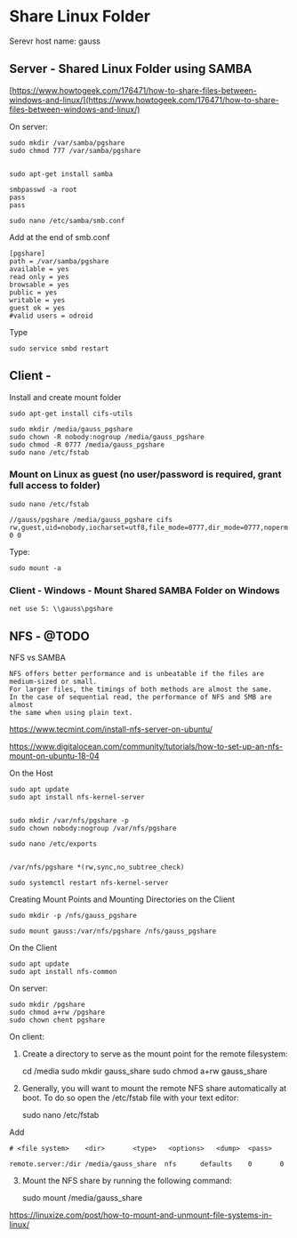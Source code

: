 # Share Linux Folder

Serevr host name: gauss


## Server - Shared Linux Folder using SAMBA

[https://www.howtogeek.com/176471/how-to-share-files-between-windows-and-linux/](https://www.howtogeek.com/176471/how-to-share-files-between-windows-and-linux/)


On server:

	sudo mkdir /var/samba/pgshare
    sudo chmod 777 /var/samba/pgshare


	sudo apt-get install samba

	smbpasswd -a root
	pass
	pass

	sudo nano /etc/samba/smb.conf

	
Add at the end of smb.conf

	[pgshare] 
	path = /var/samba/pgshare
	available = yes 
	read only = yes
	browsable = yes 
	public = yes 
	writable = yes
	guest ok = yes
	#valid users = odroid


Type

	sudo service smbd restart


## Client - 

Install and create mount folder

	sudo apt-get install cifs-utils

	sudo mkdir /media/gauss_pgshare
	sudo chown -R nobody:nogroup /media/gauss_pgshare
	sudo chmod -R 0777 /media/gauss_pgshare
	sudo nano /etc/fstab


### Mount on Linux as guest (no user/password is required, grant full access to folder)

	sudo nano /etc/fstab
	
	//gauss/pgshare /media/gauss_pgshare cifs rw,guest,uid=nobody,iocharset=utf8,file_mode=0777,dir_mode=0777,noperm 0 0

	
Type:	

	sudo mount -a



### Client - Windows - Mount Shared SAMBA Folder on Windows

	net use S: \\gauss\pgshare 





## NFS - @TODO


NFS vs SAMBA

	NFS offers better performance and is unbeatable if the files are medium-sized or small. 
	For larger files, the timings of both methods are almost the same. 
	In the case of sequential read, the performance of NFS and SMB are almost 
	the same when using plain text. 



https://www.tecmint.com/install-nfs-server-on-ubuntu/





https://www.digitalocean.com/community/tutorials/how-to-set-up-an-nfs-mount-on-ubuntu-18-04


On the Host

	sudo apt update
	sudo apt install nfs-kernel-server


	sudo mkdir /var/nfs/pgshare -p
	sudo chown nobody:nogroup /var/nfs/pgshare
	
	sudo nano /etc/exports
	
	
	/var/nfs/pgshare *(rw,sync,no_subtree_check)
	
	sudo systemctl restart nfs-kernel-server
	
	
	
Creating Mount Points and Mounting Directories on the Client

	sudo mkdir -p /nfs/gauss_pgshare
	
	sudo mount gauss:/var/nfs/pgshare /nfs/gauss_pgshare

	

On the Client

	sudo apt update
	sudo apt install nfs-common



On server:


	sudo mkdir /pgshare
	sudo chmod a+rw /pgshare
	sudo chown chent pgshare
	
	
	
On client:


1. Create a directory to serve as the mount point for the remote filesystem:

	cd /media
	sudo mkdir gauss_share
	sudo chmod a+rw gauss_share

	
	
2. Generally, you will want to mount the remote NFS share automatically at boot. 
   To do so open the /etc/fstab file with your text editor:
   
	sudo nano /etc/fstab



Add	

	# <file system>    <dir>       <type>   <options>   <dump>	<pass>
	
	remote.server:/dir /media/gauss_share  nfs      defaults    0       0

	
3. Mount the NFS share by running the following command:

	sudo mount /media/gauss_share
	
	
https://linuxize.com/post/how-to-mount-and-unmount-file-systems-in-linux/

	
	
	